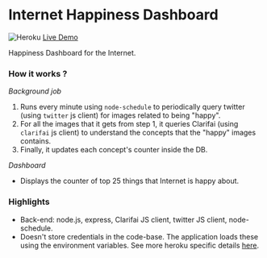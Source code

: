 # Internet Happiness Dashboard

![Heroku](https://heroku-badge.herokuapp.com/?app=afternoon-woodland-51981) [Live Demo](http://afternoon-woodland-51981.herokuapp.com/)

Happiness Dashboard for the Internet.

### How it works ?
_Background job_
1. Runs every minute using `node-schedule` to periodically query twitter (using `twitter` js client) for images related to being "happy".
2. For all the images that it gets from step 1, it queries Clarifai (using `clarifai` js client) to understand the concepts that the "happy" images contains.
3. Finally, it updates each concept's counter inside the DB.

_Dashboard_
* Displays the counter of top 25 things that Internet is happy about.

### Highlights
* Back-end: node.js, express, Clarifai JS client, twitter JS client, node-schedule.
* Doesn't store credentials in the code-base. The application loads these using the environment variables. See more heroku specific details [here](https://devcenter.heroku.com/articles/config-vars).
